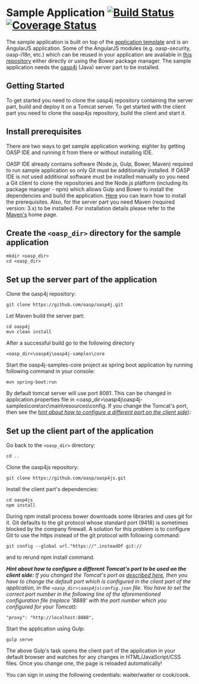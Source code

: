 Sample Application [![Build Status](https://travis-ci.org/oasp/oasp4js.svg?branch=development)](https://travis-ci.org/oasp/oasp4js) [![Coverage Status](https://coveralls.io/repos/oasp/oasp4js/badge.svg?branch=development)](https://coveralls.io/r/oasp/oasp4js?branch=development)                                                                                                                
===
 
The sample application is built on top of the [application template](https://github.com/oasp/oasp4js-app-template) and is an AngularJS application. Some of the AngularJS modules (e.g. oasp-security, oasp-i18n, etc.) which can be reused in your application are available in [this repository](https://github.com/oasp/oasp4js-bower) either directly or using the Bower package manager. The sample application needs the [oasp4j](https://github.com/oasp/oasp4j) (Java) server part to be installed.

Getting Started
---

To get started you need to clone the oasp4j repository containing the server part, build and deploy it on a Tomcat server. To get started with the client part you need to clone the oasp4js repository, build the client and start it.

Install prerequisites
---

There are two ways to get sample application working: eighter by getting OASP IDE and running it from there or without installing IDE. 

OASP IDE already contains software (Node.js, Gulp, Bower, Maven) required to run sample application so only Git must be additionally installed.
If OASP IDE is not used additional software must be installed manually so you need a Git client to clone the repositories and the Node.js platform (including its package manager - npm) which allows Gulp and Bower to install the dependencies and build the application. [Here](https://github.com/oasp/oasp4js/wiki/Prerequisites) you can learn how to install the prerequisites. 
Also, for the server part you need Maven (required version: 3.x) to be installed. For installation details please refer to the [Maven's](http://maven.apache.org/download.cgi) home page. 

Create the `<oasp_dir>` directory for the sample application
---

```
mkdir <oasp_dir>
cd <oasp_dir>    
```

Set up the server part of the application
---

Clone the oasp4j repository:

```  
git clone https://github.com/oasp/oasp4j.git
```

Let Maven build the server part:

```  
cd oasp4j
mvn clean install 
```

After a successful build go to the following directory

``` 
<oasp_dir>\oasp4j\oasp4j-samples\core

```
Start the oasp4j-samples-core project as spring boot application by running following command in your console:

``` 
mvn spring-boot:run

```

By default tomcat server will use port 8081. This can be changed in application.properties file in <oasp_dir>\oasp4j\oasp4j-samples\core\src\main\resources\config. If you change the Tomcat's port, then see the _[hint about how to configure a different port on the client side](#howToChangeTomcatsPortInConfigJson)_): 


Set up the client part of the application
---

Go back to the `<oasp_dir>` directory: 

```
cd ..

```

Clone the oasp4js repository:

``` 
git clone https://github.com/oasp/oasp4js.git 
```

Install the client part's dependencies: 

```
cd oasp4js
npm install
```

During npm install process bower downloads some libraries and uses git for it. Git defaults to the git protocol whose standard port (9418) is sometimes blocked by the company firewall. A solution for this problem is to configure Git to use the https instead of the git protocol with following command:

``` 
git config --global url."https://".insteadOf git://
```
and to rerund npm install command.


<a name="howToChangeTomcatsPortInConfigJson"></a> 
_**Hint about how to configure a different Tomcat's port to be used on the client side:** If you changed the Tomcat's port as [described here](#changeTomcatsPortInServerXml), then you have to change the default port which is configured in the client part of the application, in the `<oasp_dir>\oasp4js\config.json` file. You have to set the correct port number in the following line of the aforementioned configuration file (replace '8888' with the port number which you configured for your Tomcat):_

```
"proxy": "http://localhost:8888",
```

Start the application using Gulp:

``` 
gulp serve
```

The above Gulp's task opens the client part of the application in your default browser and watches for any changes in HTML/JavaScript/CSS files. Once you change one, the page is reloaded automatically!
 
You can sign in using the following credentials: waiter/waiter or cook/cook.
